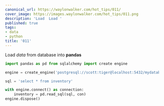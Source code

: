 ```yaml
---
canonical_url: https://waylonwalker.com/hot_tips/011/
cover_image: https://images.waylonwalker.com/hot_tips/011.png
description: 'Load  Load '
published: true
tags:
- data
- python
title: '011'
---
```


Load _data_ from database into **pandas**

``` python
import pandas as pd from sqlalchemy import create engine

engine = create_engine('postgresql://scott:tiger@localhost:5432/mydatabase')

sql = 'select * from inventory'

with engine.connect() as connection:
    inventory = pd.read_sql(sql, con)
engine.dispose()

```
